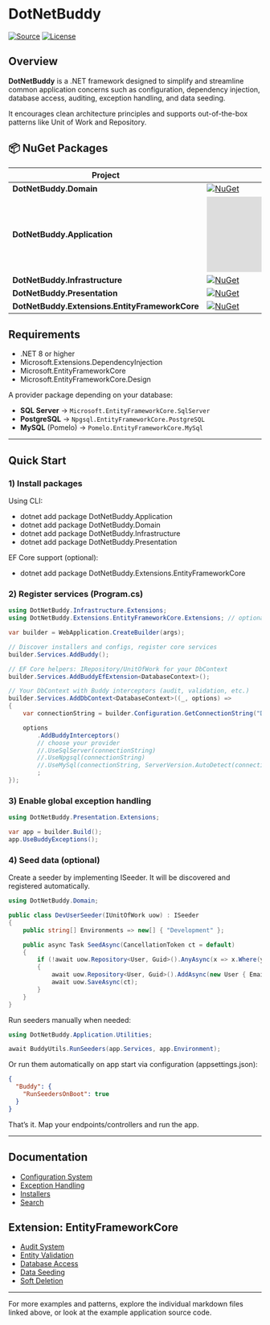 # DotNetBuddy
[![Source](https://img.shields.io/badge/-Source%20Code-181717?logo=GitHub&style=flat-square)](https://github.com/pim-2934/DotNetBuddy)
[![License](https://img.shields.io/github/license/pim-2934/DotNetBuddy?style=flat-square)](https://github.com/pim-2934/DotNetBuddy/blob/main/LICENSE)

## Overview
**DotNetBuddy** is a .NET framework designed to simplify and streamline common application concerns such as configuration,
dependency injection, database access, auditing, exception handling, and data seeding.

It encourages clean architecture principles and supports out-of-the-box patterns like Unit of Work and Repository.

## 📦 NuGet Packages

| Project                                        | Version                                                                                                                                                                | Downloads                                                                                                                                                      |
|------------------------------------------------|------------------------------------------------------------------------------------------------------------------------------------------------------------------------|----------------------------------------------------------------------------------------------------------------------------------------------------------------|
| **DotNetBuddy.Domain**                         | [![NuGet](https://img.shields.io/nuget/v/DotNetBuddy.Domain?style=flat-square)](https://www.nuget.org/packages/DotNetBuddy.Domain/)                                    | [![Downloads](https://img.shields.io/nuget/dt/DotNetBuddy.Domain?style=flat-square)](https://www.nuget.org/packages/DotNetBuddy.Domain/)                       |
| **DotNetBuddy.Application**                    | [![NuGet](https://img.shields.io/nuget/v/DotNetBuddy.Application?style=flat-square)](https://www.nuget.org/packages/DotNetBuddy.Application/)                          | [![Downloads](https://img.shields.io/nuget/dt/DotNetBuddy.Application?style=flat-square)](https://www.nuget.org/packages/DotNetBuddy.Application/)             |
| **DotNetBuddy.Infrastructure**                 | [![NuGet](https://img.shields.io/nuget/v/DotNetBuddy.Infrastructure?style=flat-square)](https://www.nuget.org/packages/DotNetBuddy.Infrastructure/)                    | [![Downloads](https://img.shields.io/nuget/dt/DotNetBuddy.Infrastructure?style=flat-square)](https://www.nuget.org/packages/DotNetBuddy.Infrastructure/)       |
| **DotNetBuddy.Presentation**                   | [![NuGet](https://img.shields.io/nuget/v/DotNetBuddy.Presentation?style=flat-square)](https://www.nuget.org/packages/DotNetBuddy.Presentation/)                        | [![Downloads](https://img.shields.io/nuget/dt/DotNetBuddy.Presentation?style=flat-square)](https://www.nuget.org/packages/DotNetBuddy.Presentation/)           |
| **DotNetBuddy.Extensions.EntityFrameworkCore** | [![NuGet](https://img.shields.io/nuget/v/DotNetBuddy.Extensions.EntityFrameworkCore?style=flat-square)](https://www.nuget.org/packages/DotNetBuddy.Extensions.EntityFrameworkCore/) | [![Downloads](https://img.shields.io/nuget/dt/DotNetBuddy.Extensions.EntityFrameworkCore?style=flat-square)](https://www.nuget.org/packages/DotNetBuddy.Extensions.EntityFrameworkCore/) |

## Requirements

- .NET 8 or higher
- Microsoft.Extensions.DependencyInjection
- Microsoft.EntityFrameworkCore
- Microsoft.EntityFrameworkCore.Design

 A provider package depending on your database:  
- **SQL Server** → `Microsoft.EntityFrameworkCore.SqlServer`
- **PostgreSQL** → `Npgsql.EntityFrameworkCore.PostgreSQL`
- **MySQL** (Pomelo) → `Pomelo.EntityFrameworkCore.MySql`
---

## Quick Start

### 1) Install packages
Using CLI:
- dotnet add package DotNetBuddy.Application
- dotnet add package DotNetBuddy.Domain
- dotnet add package DotNetBuddy.Infrastructure
- dotnet add package DotNetBuddy.Presentation

EF Core support (optional):
- dotnet add package DotNetBuddy.Extensions.EntityFrameworkCore

### 2) Register services (Program.cs)
```csharp
using DotNetBuddy.Infrastructure.Extensions;
using DotNetBuddy.Extensions.EntityFrameworkCore.Extensions; // optional EF helpers

var builder = WebApplication.CreateBuilder(args);

// Discover installers and configs, register core services
builder.Services.AddBuddy();

// EF Core helpers: IRepository/UnitOfWork for your DbContext
builder.Services.AddBuddyEfExtension<DatabaseContext>();

// Your DbContext with Buddy interceptors (audit, validation, etc.)
builder.Services.AddDbContext<DatabaseContext>((_, options) =>
{
    var connectionString = builder.Configuration.GetConnectionString("Default");

    options
        .AddBuddyInterceptors()
        // choose your provider
        //.UseSqlServer(connectionString)
        //.UseNpgsql(connectionString)
        //.UseMySql(connectionString, ServerVersion.AutoDetect(connectionString))
        ;
});
```

### 3) Enable global exception handling
```csharp
using DotNetBuddy.Presentation.Extensions;

var app = builder.Build();
app.UseBuddyExceptions();
```

### 4) Seed data (optional)
Create a seeder by implementing ISeeder. It will be discovered and registered automatically.
```csharp
using DotNetBuddy.Domain;

public class DevUserSeeder(IUnitOfWork uow) : ISeeder
{
    public string[] Environments => new[] { "Development" };

    public async Task SeedAsync(CancellationToken ct = default)
    {
        if (!await uow.Repository<User, Guid>().AnyAsync(x => x.Where(y.Email == "admin@example.com"), ct))
        {
            await uow.Repository<User, Guid>().AddAsync(new User { Email = "admin@example.com" }, ct);
            await uow.SaveAsync(ct);
        }
    }
}
```
Run seeders manually when needed:
```csharp
using DotNetBuddy.Application.Utilities;

await BuddyUtils.RunSeeders(app.Services, app.Environment);
```
Or run them automatically on app start via configuration (appsettings.json):
```json
{
  "Buddy": {
    "RunSeedersOnBoot": true
  }
}
```

That’s it. Map your endpoints/controllers and run the app.

---

## Documentation
- [Configuration System](./Docs/Configs.md)
- [Exception Handling](./Docs/Exceptions.md)
- [Installers](./Docs/Installers.md)
- [Search](./Docs/Search.md)

## Extension: EntityFrameworkCore
- [Audit System](./Docs/Audit.md)
- [Entity Validation](./Docs/Validation.md)
- [Database Access](./Docs/Database.md)
- [Data Seeding](./Docs/Seeders.md)
- [Soft Deletion](./Docs/SoftDelete.md)

---

For more examples and patterns, explore the individual markdown files linked above, or look at the example application
source code.



